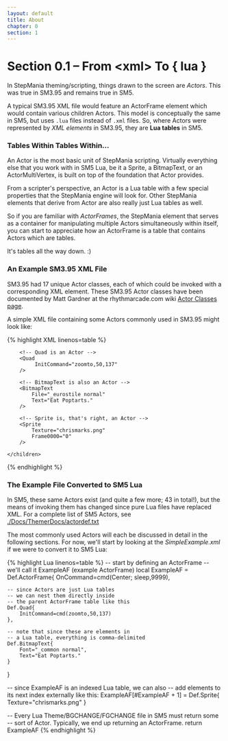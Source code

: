 ```yaml
---
layout: default
title: About
chapter: 0
section: 1
---
```


  
# Section 0.1 – From &lt;<span class="nt">xml</span>&gt; To { <span class="kd" >lua</span> }

In StepMania theming/scripting, things drawn to the screen are *Actors*.  This was true in SM3.95 and remains true in SM5.

A typical SM3.95 XML file would feature an ActorFrame element which would contain various children Actors.  This model is conceptually the same in SM5, but uses `.lua` files instead of `.xml` files.  So, where Actors were represented by *XML elements* in SM3.95, they are **Lua tables** in SM5.

### Tables Within Tables Within...

An Actor is the most basic unit of StepMania scripting.  Virtually everything else that you work with in SM5 Lua, be it a Sprite, a BitmapText, or an ActorMultiVertex, is built on top of the foundation that Actor provides.

From a scripter's perspective, an Actor is a Lua table with a few special properties that the StepMania engine will look for.  Other StepMania elements that derive from Actor are also really just Lua tables as well.

So if you are familiar with *ActorFrames*, the StepMania element that serves as a container for manipulating multiple Actors simultaneously within itself, you can start to appreciate how an ActorFrame is a table that contains Actors which are tables.

It's tables all the way down. :)

### An Example SM3.95 XML File

SM3.95 had 17 unique Actor classes, each of which could be invoked with a corresponding XML element.  These SM3.95 Actor classes have been documented by Matt Gardner at the rhythmarcade.com wiki [Actor Classes page](http://rhythmarcade.com/wiki/stepmania/sm_395/theming/actorclasses).

A simple XML file containing some Actors commonly used in SM3.95 might look like:

 {% highlight XML linenos=table %}
<!-- ActorFrame is an Actor -->
<ActorFrame OnCommand="x,SCREEN_CENTER_X;y,SCREEN_CENTER_Y;sleep,9999">
	<children>

		<!-- Quad is an Actor -->
		<Quad
			 InitCommand="zoomto,50,137"
		/>

		<!-- BitmapText is also an Actor -->
		<BitmapText
			File="_eurostile normal"
			Text="Eat Poptarts."
		/>

		<!-- Sprite is, that's right, an Actor -->
		<Sprite
			Texture="chrismarks.png"
			Frame0000="0"
		/>

	</children>
</ActorFrame>
{% endhighlight %}

### The Example File Converted to SM5 Lua

In SM5, these same Actors exist (and quite a few more; 43 in total!), but the means of invoking them has changed since pure Lua files have replaced XML.  For a complete list of SM5 Actors, see [./Docs/ThemerDocs/actordef.txt](https://github.com/stepmania/stepmania/blob/master/Docs/Themerdocs/actordef.txt)


The most commonly used Actors will each be discussed in detail in the following sections.  For now, we'll start by looking at the *SimpleExample.xml* if we were to convert it to SM5 Lua:

{% highlight Lua linenos=table %}
-- start by defining an ActorFrame
-- we'll call it ExampleAF (example ActorFrame)
local ExampleAF = Def.ActorFrame{
	OnCommand=cmd(Center; sleep,9999),

	-- since Actors are just Lua tables
	-- we can nest them directly inside
	-- the parent ActorFrame table like this
	Def.Quad{
		InitCommand=cmd(zoomto,50,137)
	},

	-- note that since these are elements in
	-- a Lua table, everything is comma-delimited
	Def.BitmapText{
		Font="_common normal",
		Text="Eat Poptarts."
	}
}


-- since ExampleAF is an indexed Lua table, we can also
-- add elements to its next index externally like this:
ExampleAF[#ExampleAF + 1] = Def.Sprite{
	Texture="chrismarks.png"
}

-- Every Lua Theme/BGCHANGE/FGCHANGE file in SM5 must return some
-- sort of Actor. Typically, we end up returning an ActorFrame.
return ExampleAF
{% endhighlight %}
